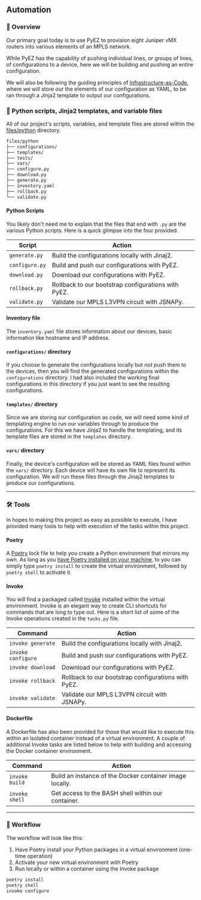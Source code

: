 ## Automation

### 📝 Overview

Our primary goal today is to use PyEZ to provision eight Juniper vMX routers into various elements of an MPLS network.

While PyEZ has the capability of pushing individual lines, or groups of lines, of configurations to a device, here we will be building and pushing an entire configuration.

We will also be following the guiding principles of [Infrastructure-as-Code]("https://en.wikipedia.org/wiki/Infrastructure_as_code"), where we will store our the elements of our configuration as YAML, to be ran through a Jinja2 template to output our configurations.

### 🐍 Python scripts, Jinja2 templates, and variable files

All of our project's scripts, variables, and template files are stored within the [files/python](https://github.com/cdot65/juniper-mpls-l3vpn-demo/tree/main/files/python) directory.

```bash
files/python
├── configurations/
├── templates/
├── tests/
├── vars/
├── configure.py
├── download.py
├── generate.py
├── inventory.yaml
├── rollback.py
└── validate.py
```

#### Python Scripts

You likely don't need me to explain that the files that end with `.py` are the various Python scripts. Here is a quick glimpse into the four provided.

| Script         | Action                                              |
| -------------- | --------------------------------------------------- |
| `generate.py`  | Build the configurations locally with Jinaj2.       |
| `configure.py` | Build and push our configurations with PyEZ.        |
| `download.py`  | Download our configurations with PyEZ.              |
| `rollback.py`  | Rollback to our bootstrap configurations with PyEZ. |
| `validate.py`  | Validate our MPLS L3VPN circuit with JSNAPy.        |

#### Inventory file

The `inventory.yaml` file stores information about our devices, basic information like hostname and IP address.

#### `configurations/` directory

If you choose to generate the configurations locally but _not_ push them to the devices, then you will find the generated configurations within the `configurations` directory. I had also included the working final configurations in this directory if you just want to see the resulting configurations.

#### `templates/` directory

Since we are storing our configuration as code, we will need some kind of templating engine to run our variables through to produce the configurations. For this we have Jinja2 to handle the templating, and its template files are stored in the `templates` directory.

#### `vars/` directory

Finally, the device's configuration will be stored as YAML files found within the `vars/` directory. Each device will have its own file to represent its configuration. We will run these files through the Jinaj2 templates to produce our configurations.

---

### 🛠️ Tools

In hopes to making this project as easy as possible to execute, I have provided many tools to help with execution of the tasks within this project.

#### Poetry

A [Poetry](https://python-poetry.org/docs/) lock file to help you create a Python environment that mirrors my own. As long as you [have Poetry installed on your machine](https://python-poetry.org/docs/), to you can simply type `poetry install` to create the virtual environment, followed by `poetry shell` to activate it.

#### Invoke

You will find a packaged called [Invoke](http://www.pyinvoke.org/) installed within the virtual environment. Invoke is an elegant way to create CLI shortcuts for commands that are long to type out. Here is a short list of some of the Invoke operations created in the `tasks.py` file.

| Command            | Action                                              |
| ------------------ | --------------------------------------------------- |
| `invoke generate`  | Build the configurations locally with Jinaj2.       |
| `invoke configure` | Build and push our configurations with PyEZ.        |
| `invoke download`  | Download our configurations with PyEZ.              |
| `invoke rollback`  | Rollback to our bootstrap configurations with PyEZ. |
| `invoke validate`  | Validate our MPLS L3VPN circuit with JSNAPy.        |

#### Dockerfile

A Dockerfile has also been provided for those that would like to execute this within an isolated container instead of a virtual environment. A couple of additional Invoke tasks are listed below to help with building and accessing the Docker container environment.

| Command        | Action                                                   |
| -------------- | -------------------------------------------------------- |
| `invoke build` | Build an instance of the Docker container image locally. |
| `invoke shell` | Get access to the BASH shell within our container.       |

---

### 🚀 Workflow

The workflow will look like this:

1. Have Poetry install your Python packages in a virtual environment (one-time operation)
2. Activate your new virtual environment with Poetry
3. Run locally or within a container using the Invoke package

```bash
poetry install
poetry shell
invoke configure
```
